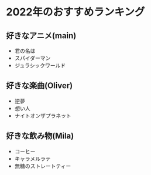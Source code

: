 # 2022年のおすすめランキング


## 好きなアニメ(main)

- 君の名は
- スパイダーマン
- ジュラシックワールド

## 好きな楽曲(Oliver)

- 逆夢
- 想い人
- ナイトオンザプラネット

## 好きな飲み物(Mila)

- コーヒー
- キャラメルラテ
- 無糖のストレートティー

